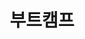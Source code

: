 ---
title: "부트캠프"
permalink: /categories/부트캠프/
layout: category
author_profile: true
taxonomy: 부트캠프
---